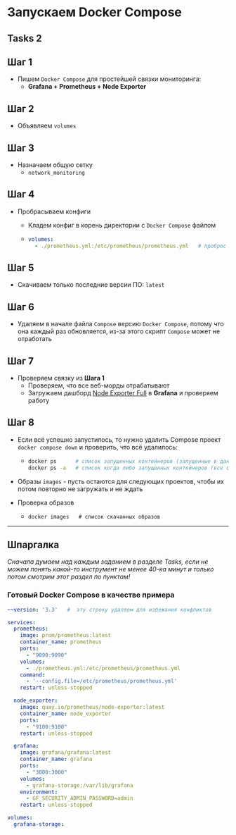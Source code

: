 # Запускаем Docker Compose

## Tasks 2

## Шаг 1
- Пишем `Docker Compose` для простейшей связки мониторинга:
  - **Grafana + Prometheus + Node Exporter**

## Шаг 2
- Объявляем `volumes`

## Шаг 3
- Назначаем общую сетку
  - `network_monitoring`

## Шаг 4
- Пробрасываем конфиги
  - Кладем конфиг в корень директории с `Docker Compose` файлом

  - ```yaml
    volumes:
      - ./prometheus.yml:/etc/prometheus/prometheus.yml   # проброс конфига ./prometheus.yml из корня ./ через двоеточие : в директорию контейнера :/etc/prometheus/prometheus.yml
    ```

## Шаг 5
- Скачиваем только последние версии ПО: `latest`

## Шаг 6
- Удаляем в начале файла `Compose` версию `Docker Compose`, потому что она каждый раз обновляется, из-за этого скрипт `Compose` может не отработать

## Шаг 7
- Проверяем связку из **Шага 1**
  - Проверяем, что все веб-морды отрабатывают
  - Загружаем дашборд [Node Exporter Full](https://grafana.com/grafana/dashboards/1860-node-exporter-full/) в **Grafana** и проверяем работу

## Шаг 8
- Если всё успешно запустилось, то нужно удалить Compose проект `docker compose down` и проверить, что всё удалилось:

  - ```bash
    docker ps      # список запущенных контейнеров (запущенные в данный момент)
    docker ps -a   # список когда либо запущенных контейнеров (все стопнутые контейнеры в ожидании)
    ```
- Образы `images` - пусть остаются для следующих проектов, чтобы их потом повторно не загружать и не ждать
- Проверка образов
  - ```
    docker images   # список скачанных образов
    ```

---

## Шпаргалка
_Сначала думаем над каждым заданием в разделе Tasks, если не можем понять какой-то инструмент не менее 40-ка минут и только потом смотрим этот раздел по пунктам!_
### Готовый Docker Compose в качестве примера

```yaml
~~version: '3.3'   #  эту строку удаляем для избежания конфликтов

services:
  prometheus:
    image: prom/prometheus:latest
    container_name: prometheus
    ports:
      - "9090:9090"
    volumes:
      - ./prometheus.yml:/etc/prometheus/prometheus.yml
    command:
      - '--config.file=/etc/prometheus/prometheus.yml'
    restart: unless-stopped

  node_exporter:
    image: quay.io/prometheus/node-exporter:latest
    container_name: node_exporter
    ports:
      - "9100:9100"
    restart: unless-stopped

  grafana:
    image: grafana/grafana:latest
    container_name: grafana
    ports:
      - "3000:3000"
    volumes:
      - grafana-storage:/var/lib/grafana
    environment:
      - GF_SECURITY_ADMIN_PASSWORD=admin
    restart: unless-stopped

volumes:
  grafana-storage:
```

